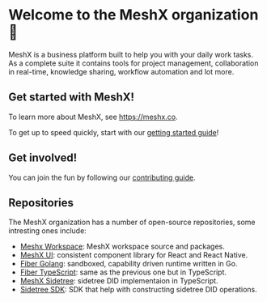 # Welcome to the MeshX organization 👋

MeshX is a business platform built to help you with your daily work tasks.
As a complete suite it contains tools for project management, collaboration in real-time, knowledge sharing, workflow automation and lot more.

## Get started with MeshX!

To learn more about MeshX, see <https://meshx.co>.

To get up to speed quickly, start with our [getting started guide](https://meshx.co/docs/get-started)!

 ## Get involved!

You can join the fun by following our [contributing guide](https://github.com/meshx-org/.github/blob/main/CONTRIBUTING.md).

## Repositories

The MeshX organization has a number of open-source repositories, some intresting ones include:

<!-- alphabetical -->
* [Meshx Workspace](https://github.com/meshx-org/meshx): MeshX workspace source and packages.
* [MeshX UI](https://github.com/meshx-org/meshx-ui): consistent component library for React and React Native.
* [Fiber Golang](https://github.com/meshx-org/fiber-go): sandboxed, capability driven runtime written in Go.
* [Fiber TypeScript](https://github.com/meshx-org/fiber-ts): same as the previous one but in TypeScript.
* [MeshX Sidetree](https://github.com/meshx-org/meshx-sidetree): sidetree DID implementaion in TypeScript.
* [Sidetree SDK](https://github.com/meshx-org/sidetree-sdk): SDK that help with constructing sidetree DID operations.
